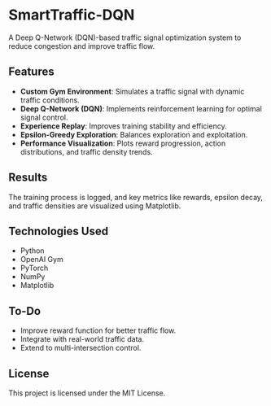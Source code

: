 # SmartTraffic-DQN  
A Deep Q-Network (DQN)-based traffic signal optimization system to reduce congestion and improve traffic flow.

## Features  
- **Custom Gym Environment**: Simulates a traffic signal with dynamic traffic conditions.  
- **Deep Q-Network (DQN)**: Implements reinforcement learning for optimal signal control.  
- **Experience Replay**: Improves training stability and efficiency.  
- **Epsilon-Greedy Exploration**: Balances exploration and exploitation.  
- **Performance Visualization**: Plots reward progression, action distributions, and traffic density trends.  

## Results
The training process is logged, and key metrics like rewards, epsilon decay, and traffic densities are visualized using Matplotlib.

## Technologies Used
- Python
- OpenAI Gym
- PyTorch
- NumPy
- Matplotlib

## To-Do
- Improve reward function for better traffic flow.
- Integrate with real-world traffic data.
- Extend to multi-intersection control.

## License
This project is licensed under the MIT License.



